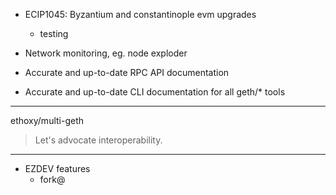 - ECIP1045: Byzantium and constantinople evm upgrades
  - testing

- Network monitoring, eg. node exploder

- Accurate and up-to-date RPC API documentation

- Accurate and up-to-date CLI documentation for all geth/\* tools

---- 

ethoxy/multi-geth

> Let's advocate interoperability.

----

- EZDEV features
  + fork@


